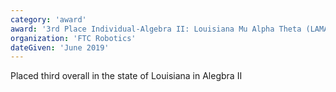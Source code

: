 ```yaml
---
category: 'award'
award: '3rd Place Individual-Algebra II: Louisiana Mu Alpha Theta (LAMAѲ) State Convention'
organization: 'FTC Robotics'
dateGiven: 'June 2019'
---
```


Placed third overall in the state of Louisiana in Alegbra II
